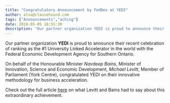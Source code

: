 ```yaml
---
title: "Congratulatory Announcement by FedDev at YEDI"
author: alva@clausehound.com
tags: ["Announcements","aching"]
date: 2018-05-05 18:55:30
description: "Our partner organization YEDI is proud to announce their recent celebration of ranking as the #1 University Linked Accelerator in the world with the Federal Economic Development Agency for Southern Ontario."
---
```




Our partner organization **YEDI** is proud to announce their recent celebration of ranking as the #1 University Linked Accelerator in the world with the Federal Economic Development Agency for Southern Ontario.

On behalf of the Honourable Minister *Navdeep Bains*, Minister of Innovation, Science and Economic Development, *Michael Levitt*, Member of Parliament (York Centre), congratulated YEDI on their innovative methodology for business acceleration.

Check out the full article [here](http://www.yedinstitute.org/congratulatory-announcement-by-feddev-at-yedi/) on what Levitt and Bains had to say about this extraordinary achievement.
